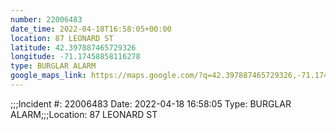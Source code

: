 ```yaml
---
number: 22006483
date_time: 2022-04-18T16:58:05+00:00
location: 87 LEONARD ST
latitude: 42.397887465729326
longitude: -71.17458858116278
type: BURGLAR ALARM
google_maps_link: https://maps.google.com/?q=42.397887465729326,-71.17458858116278
---
```


;;;Incident #: 22006483   Date: 2022-04-18 16:58:05   Type: BURGLAR ALARM;;;Location: 87 LEONARD ST
